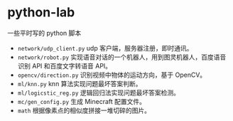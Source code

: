 # python-lab
一些平时写的 python 脚本

- `network/udp_client.py` udp 客户端，服务器注册，即时通讯。
- `network/robot.py` 实现语音对话的一个机器人，用到图灵机器人，百度语音识别 API 和百度文字转语音 API。
- `opencv/direction.py` 识别视频中物体的运动方向，基于 OpenCV。
- `ml/knn.py` knn 算法实现问题最坏答案判断。
- `ml/logicstic_reg.py` 逻辑回归法实现问题最坏答案检测。
- `mc/gen_config.py` 生成 Minecraft 配置文件。
- `math` 根据像素点的相似度拼接一堆切碎的图片。
